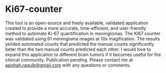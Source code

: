 # Ki67-counter
This tool is an open-source and freely available, validated application created to provide a more accurate, time-efficient, and user-friendly method to automate Ki-67 quantification in meningiomas.
The Ki67 counter was validated using 61 meningioma images at 10x magification.
The results yeilded automated counts that predicted the manual counts significantly beter than the two manual counts predicted each other.
I would love to expand this application to different brain tumors if it becomes useful for the clinical community.
Publication pending. Please contact me at aaishah.raquib@gmail.com with any questions or comments.
